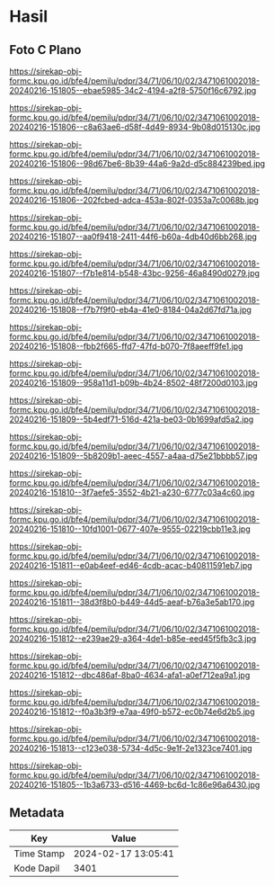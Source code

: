 # Hasil

## Foto C Plano

https://sirekap-obj-formc.kpu.go.id/bfe4/pemilu/pdpr/34/71/06/10/02/3471061002018-20240216-151805--ebae5985-34c2-4194-a2f8-5750f16c6792.jpg

https://sirekap-obj-formc.kpu.go.id/bfe4/pemilu/pdpr/34/71/06/10/02/3471061002018-20240216-151806--c8a63ae6-d58f-4d49-8934-9b08d015130c.jpg

https://sirekap-obj-formc.kpu.go.id/bfe4/pemilu/pdpr/34/71/06/10/02/3471061002018-20240216-151806--98d67be6-8b39-44a6-9a2d-d5c884239bed.jpg

https://sirekap-obj-formc.kpu.go.id/bfe4/pemilu/pdpr/34/71/06/10/02/3471061002018-20240216-151806--202fcbed-adca-453a-802f-0353a7c0068b.jpg

https://sirekap-obj-formc.kpu.go.id/bfe4/pemilu/pdpr/34/71/06/10/02/3471061002018-20240216-151807--aa0f9418-2411-44f6-b60a-4db40d6bb268.jpg

https://sirekap-obj-formc.kpu.go.id/bfe4/pemilu/pdpr/34/71/06/10/02/3471061002018-20240216-151807--f7b1e814-b548-43bc-9256-46a8490d0279.jpg

https://sirekap-obj-formc.kpu.go.id/bfe4/pemilu/pdpr/34/71/06/10/02/3471061002018-20240216-151808--f7b7f9f0-eb4a-41e0-8184-04a2d67fd71a.jpg

https://sirekap-obj-formc.kpu.go.id/bfe4/pemilu/pdpr/34/71/06/10/02/3471061002018-20240216-151808--fbb2f665-ffd7-47fd-b070-7f8aeeff9fe1.jpg

https://sirekap-obj-formc.kpu.go.id/bfe4/pemilu/pdpr/34/71/06/10/02/3471061002018-20240216-151809--958a11d1-b09b-4b24-8502-48f7200d0103.jpg

https://sirekap-obj-formc.kpu.go.id/bfe4/pemilu/pdpr/34/71/06/10/02/3471061002018-20240216-151809--5b4edf71-516d-421a-be03-0b1699afd5a2.jpg

https://sirekap-obj-formc.kpu.go.id/bfe4/pemilu/pdpr/34/71/06/10/02/3471061002018-20240216-151809--5b8209b1-aeec-4557-a4aa-d75e21bbbb57.jpg

https://sirekap-obj-formc.kpu.go.id/bfe4/pemilu/pdpr/34/71/06/10/02/3471061002018-20240216-151810--3f7aefe5-3552-4b21-a230-6777c03a4c60.jpg

https://sirekap-obj-formc.kpu.go.id/bfe4/pemilu/pdpr/34/71/06/10/02/3471061002018-20240216-151810--10fd1001-0677-407e-9555-02219cbb11e3.jpg

https://sirekap-obj-formc.kpu.go.id/bfe4/pemilu/pdpr/34/71/06/10/02/3471061002018-20240216-151811--e0ab4eef-ed46-4cdb-acac-b40811591eb7.jpg

https://sirekap-obj-formc.kpu.go.id/bfe4/pemilu/pdpr/34/71/06/10/02/3471061002018-20240216-151811--38d3f8b0-b449-44d5-aeaf-b76a3e5ab170.jpg

https://sirekap-obj-formc.kpu.go.id/bfe4/pemilu/pdpr/34/71/06/10/02/3471061002018-20240216-151812--e239ae29-a364-4de1-b85e-eed45f5fb3c3.jpg

https://sirekap-obj-formc.kpu.go.id/bfe4/pemilu/pdpr/34/71/06/10/02/3471061002018-20240216-151812--dbc486af-8ba0-4634-afa1-a0ef712ea9a1.jpg

https://sirekap-obj-formc.kpu.go.id/bfe4/pemilu/pdpr/34/71/06/10/02/3471061002018-20240216-151812--f0a3b3f9-e7aa-49f0-b572-ec0b74e6d2b5.jpg

https://sirekap-obj-formc.kpu.go.id/bfe4/pemilu/pdpr/34/71/06/10/02/3471061002018-20240216-151813--c123e038-5734-4d5c-9e1f-2e1323ce7401.jpg

https://sirekap-obj-formc.kpu.go.id/bfe4/pemilu/pdpr/34/71/06/10/02/3471061002018-20240216-151805--1b3a6733-d516-4469-bc6d-1c86e96a6430.jpg


## Metadata

| Key        | Value               |
| ---------- | ------------------- |
| Time Stamp | 2024-02-17 13:05:41 |
| Kode Dapil | 3401                |



